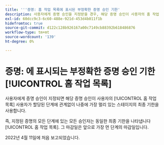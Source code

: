 ```yaml
---
title: '''증명: 홈 작업 목록에 표시된 부정확한 증명 승인 기한'
description: 사용자에게 증명 승인을 지정받을 경우, 해당 증명 승인이 사용자의 홈 작업 목록에 표시되고 사용자가 지정된 단계에 관계없이 나중에 가장 먼 단계의 최종 기한이 표시됩니다.
exl-id: 60dcc9c3-6c60-488e-921d-453d4b011f1b
hidefromtoc: true
source-git-commit: d122c128b926167a00c7149cb88392b618486876
workflow-type: tm+mt
source-wordcount: '139'
ht-degree: 0%

---
```


# 증명: 에 표시되는 부정확한 증명 승인 기한 [!UICONTROL 홈 작업 목록]

사용자에게 증명 승인이 지정되면 해당 증명 승인이 사용자의 [!UICONTROL 홈 작업 목록] 사용자가 할당된 단계에 관계없이 나중에 가장 멀리 있는 스테이지의 최종 기한을 사용합니다.

즉, 지정된 증명의 모든 단계에 있는 모든 승인자는 동일한 최종 기한을 나타냅니다 [!UICONTROL 홈 작업 목록]. 그 마감일은 앞으로 가장 먼 단계의 마감일입니다.

2022년 4월 11일에 처음 보고되었습니다.
